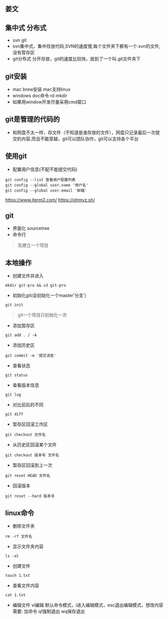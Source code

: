 ## 姜文
## 集中式 分布式
- svn git
- svn集中式，集中存放代码,SVN的速度慢,每个文件夹下都有一个.svn的文件,没有暂存区
- git分布式 分开存放，git的速度比较快，放到了一个叫.git文件夹下

## git安装
- mac brew安装 mac支持linux
- windows doc命令 rd  mkdir
- 如果用window开发尽量采用cmd窗口

## git是管理的代码的
- 和网盘不太一样，存文件（不知道是谁存放的文件），网盘只记录最后一次提交的内容,而且不能穿越，git可以团队协作，git可以支持各个平台

## 使用git
- 配置用户信息(不配不能提交代码)
```
git config --list 查看用户配置列表
git config --global user.name '用户名'
git config --global user.email '邮箱'
```

>
https://www.iterm2.com/
https://ohmyz.sh/

## git
- 界面化 sourcetree
- 命令行

> 先建立一个项目

## 本地操作
- 创建文件并进入
```
mkdir git-pro && cd git-pro
```
- 初始化git(会初始化一个master'分支')
```
git init
```

> git一个项目只初始化一次

- 添加暂存区
```
git add . / -A
```

- 添加历史区
```
git commit -m '提交消息'
```

- 查看状态
```
git status
```

- 查看版本信息
```
git log
```

- 对比前后的不同
```
git diff
```

- 暂存区回滚工作区
```
git checkout 文件名
```

- 从历史区回滚某个文件
```
git checkout 版本号 文件名
```
- 暂存区回滚到上一次
```
git reset HEAD 文件名
```
- 回滚版本
```
git reset --hard 版本号
```


## linux命令
- 删除文件夹
```
rm -rf 文件名
```
- 显示文件夹内容
```
ls -al
```
- 创建文件
```
touch 1.txt
```
- 查看文件内容
```
cat 1.txt
```
- 编辑文件 vi编辑
默认命令模式，i进入编辑模式，esc退出编辑模式，想改内容需要: 加命令 q!强制退出 wq保存退出




